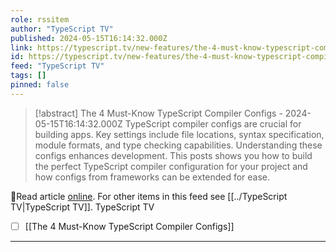 ```yaml
---
role: rssitem
author: "TypeScript TV"
published: 2024-05-15T16:14:32.000Z
link: https://typescript.tv/new-features/the-4-must-know-typescript-compiler-configs/
id: https://typescript.tv/new-features/the-4-must-know-typescript-compiler-configs/
feed: "TypeScript TV"
tags: []
pinned: false
---
```

> [!abstract] The 4 Must-Know TypeScript Compiler Configs - 2024-05-15T16:14:32.000Z
> TypeScript compiler configs are crucial for building apps. Key settings include file locations, syntax specification, module formats, and type checking capabilities. Understanding these configs enhances development. This posts shows you how to build the perfect TypeScript compiler configuration for your project and how configs from frameworks can be extended for ease.

🔗Read article [online](https://typescript.tv/new-features/the-4-must-know-typescript-compiler-configs/). For other items in this feed see [[../TypeScript TV|TypeScript TV]].
TypeScript TV
- [ ] [[The 4 Must-Know TypeScript Compiler Configs]]
- - -
